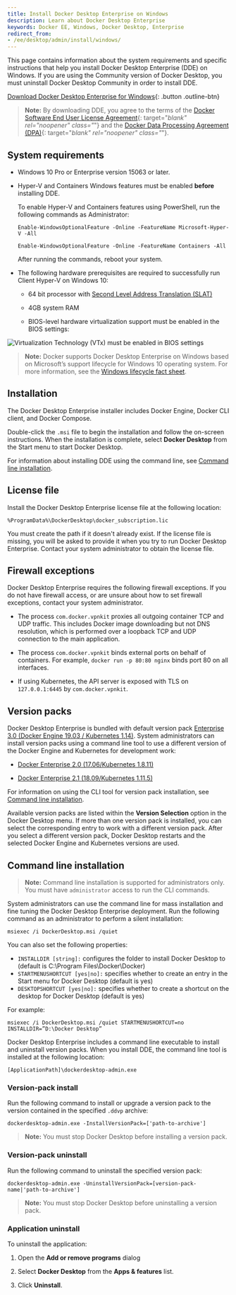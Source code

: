 ```yaml
---
title: Install Docker Desktop Enterprise on Windows
description: Learn about Docker Desktop Enterprise
keywords: Docker EE, Windows, Docker Desktop, Enterprise
redirect_from:
- /ee/desktop/admin/install/windows/
---
```


This page contains information about the system requirements and specific instructions that help you install Docker Desktop Enterprise (DDE) on Windows. If you are using the Community version of Docker Desktop, you must uninstall Docker Desktop Community in order to install DDE.

[Download Docker Desktop Enterprise for Windows](https://download.docker.com/win/enterprise/DockerDesktop.msi){: .button .outline-btn}

>**Note:** By downloading DDE, you agree to the terms of the [Docker Software End User License Agreement](https://www.docker.com/legal/docker-software-end-user-license-agreement){: target="_blank" rel="noopener" class="_"} and the [Docker Data Processing Agreement (DPA)](https://www.docker.com/legal/data-processing-agreement){: target="_blank" rel="noopener" class="_"}.

## System requirements

- Windows 10 Pro or Enterprise version 15063 or later.

- Hyper-V and Containers Windows features must be enabled **before** installing DDE.

    To enable Hyper-V and Containers features using PowerShell, run the following commands as Administrator:

    `Enable-WindowsOptionalFeature -Online -FeatureName Microsoft-Hyper-V -All`

    `Enable-WindowsOptionalFeature -Online -FeatureName Containers -All`

    After running the commands, reboot your system.

- The following hardware prerequisites are required to successfully run Client
Hyper-V on Windows 10:

  - 64 bit processor with [Second Level Address Translation (SLAT)](https://en.wikipedia.org/wiki/Second_Level_Address_Translation)

  - 4GB system RAM

  - BIOS-level hardware virtualization support must be enabled in the
    BIOS settings:

![Virtualization Technology (VTx) must be enabled in BIOS settings](../../images/windows-prereq.png "BIOS setting information for hardware virtualization support")

> **Note:** Docker supports Docker Desktop Enterprise on Windows based on Microsoft’s support lifecycle for Windows 10 operating system. For more information, see the [Windows lifecycle fact sheet](https://support.microsoft.com/en-us/help/13853/windows-lifecycle-fact-sheet).

## Installation

The Docker Desktop Enterprise installer includes Docker Engine, Docker CLI client, and Docker Compose.

Double-click the `.msi` file to begin the installation and follow the on-screen instructions. When the installation is complete, select **Docker Desktop** from the Start menu to start Docker Desktop.

For information about installing DDE using the command line, see [Command line installation](#command-line-installation).

## License file

Install the Docker Desktop Enterprise license file at the following location:

    %ProgramData%\DockerDesktop\docker_subscription.lic

You must create the path if it doesn't already exist. If the license file is missing, you will be asked to provide it when you try to run Docker Desktop Enterprise. Contact your system administrator to obtain the license file.

## Firewall exceptions

Docker Desktop Enterprise requires the following firewall exceptions. If you do not have firewall access, or are unsure about how to set firewall exceptions, contact your system administrator.

- The process `com.docker.vpnkit` proxies all outgoing container TCP and
    UDP traffic. This includes Docker image downloading but not DNS
    resolution, which is performed over a loopback TCP and UDP connection
    to the main application.

- The process `com.docker.vpnkit` binds external ports on behalf of
    containers. For example, `docker run -p 80:80 nginx` binds port 80 on all
    interfaces.

- If using Kubernetes, the API server is exposed with TLS on `127.0.0.1:6445` by `com.docker.vpnkit`.

## Version packs

Docker Desktop Enterprise is bundled with default version pack [Enterprise 3.0 (Docker Engine 19.03 / Kubernetes 1.14)](https://download.docker.com/win/enterprise/enterprise-3.0.ddvp). System administrators can install version packs using a command line tool to use a different version of the Docker Engine and Kubernetes for development work:

- [Docker Enterprise 2.0 (17.06/Kubernetes 1.8.11)](https://download.docker.com/win/enterprise/enterprise-2.0.ddvp)

- [Docker Enterprise 2.1 (18.09/Kubernetes 1.11.5)](https://download.docker.com/win/enterprise/enterprise-2.1.ddvp)

For information on using the CLI tool for version pack installation, see [Command line installation](#command-line-installation).

Available version packs are listed within the **Version Selection** option in the Docker Desktop menu. If more than one version pack is installed, you can select the corresponding entry to work with a different version pack. After you select a different version pack, Docker Desktop restarts and the selected Docker Engine and Kubernetes versions are used.

## Command line installation

>**Note:** Command line installation is supported for administrators only. You must have `administrator` access to run the CLI commands.

System administrators can use the command line for mass installation and fine tuning the Docker Desktop Enterprise deployment. Run the following command as an administrator to perform a silent installation:

    msiexec /i DockerDesktop.msi /quiet

You can also set the following properties:

- `INSTALLDIR [string]:` configures the folder to install Docker Desktop to (default is C:\Program Files\Docker\Docker)
- `STARTMENUSHORTCUT [yes|no]:` specifies whether to create an entry in the Start menu for Docker Desktop (default is yes)
- `DESKTOPSHORTCUT [yes|no]:` specifies whether to create a shortcut on the desktop for Docker Desktop (default is yes)

For example:

    msiexec /i DockerDesktop.msi /quiet STARTMENUSHORTCUT=no INSTALLDIR=”D:\Docker Desktop”

Docker Desktop Enterprise includes a command line executable to install and uninstall version packs. When you install DDE, the command line tool is installed at the following location:

    [ApplicationPath]\dockerdesktop-admin.exe

### Version-pack install

Run the following command to install or upgrade a version pack to the version contained in the specified `.ddvp` archive:

    dockerdesktop-admin.exe -InstallVersionPack=['path-to-archive']

>**Note:** You must stop Docker Desktop before installing a version pack.

### Version-pack uninstall

Run the following command to uninstall the specified version pack:

    dockerdesktop-admin.exe -UninstallVersionPack=[version-pack-name|'path-to-archive']

>**Note:** You must stop Docker Desktop before uninstalling a version pack.

### Application uninstall

To uninstall the application:

1. Open the **Add or remove programs** dialog

1. Select **Docker Desktop** from the **Apps & features** list.

1. Click **Uninstall**.
